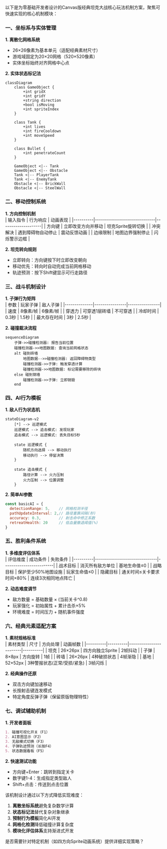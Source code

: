 以下是为零基础开发者设计的Canvas版经典坦克大战核心玩法机制方案，聚焦可快速实现的核心机制模块：

### 一、坐标系与实体管理
**1. 离散化网格系统**  
- 26×26像素为基本单元（适配经典素材尺寸）
- 游戏域固定为20×20网格（520×520像素）
- 实体坐标始终对齐网格中心点

**2. 实体状态标记法**  
```mermaid
classDiagram
    class GameObject {
        +int gridX
        +int gridY
        +string direction
        +bool isMoving
        +int spriteIndex
    }
    
    class Tank {
        +int lives
        +int fireCooldown
        +int moveSpeed
    }
    
    class Bullet {
        +int penetrateCount
    }
    
    GameObject <|-- Tank
    GameObject <|-- Obstacle
    Tank <|-- PlayerTank
    Tank <|-- EnemyTank
    Obstacle <|-- BrickWall
    Obstacle <|-- SteelWall
```

### 二、移动控制系统
**1. 方向控制机制**  
| 输入指令 | 行为响应                     | 动画表现           |
|----------|------------------------------|--------------------|
| 方向键   | 立即改变方向并移动           | 坦克Sprite旋转切换 |
| 冲突解决 | 遇到障碍物自动停止           | 震动反馈动画       |
| 边缘限制 | 地图边界强制停止             | 闪烁警示边框       |

**2. 坦克转向规则**  
- 立即转向：方向键按下时立即改变朝向
- 移动优先：转向时自动完成当前网格移动
- 轨迹预测：按下Shift键显示可行走路径

### 三、战斗机制设计
**1. 子弹行为矩阵**  
| 参数         | 玩家子弹       | 敌人子弹       |
|--------------|----------------|----------------|
| 速度         | 8像素/帧       | 6像素/帧       |
| 穿透力       | 可穿透1层砖墙  | 不可穿透       |
| 冷却时间     | 0.3秒          | 1.5秒          |
| 最大存在时间 | 3秒            | 2.5秒          |

**2. 碰撞裁决流程**  
```mermaid
sequenceDiagram
    子弹->>碰撞检测器: 报告当前位置
    碰撞检测器->>地图数据: 查询当前网格状态
    alt 碰到砖墙
        地图数据-->>碰撞检测器: 返回障碍物类型
        碰撞检测器->>子弹: 触发穿透计算
        碰撞检测器->>地图数据: 标记需要移除的砖块
    else 碰到钢墙
        碰撞检测器->>子弹: 立即销毁
    end
```

### 四、AI行为模板
**1. 敌人行为状态机**  
```mermaid
stateDiagram-v2
    [*] --> 巡逻模式
    巡逻模式 --> 追击模式: 发现玩家
    追击模式 --> 巡逻模式: 丢失目标5秒
    
    state 巡逻模式 {
        随机方向选择 --> 移动执行
        移动执行 --> 停留决策
    }
    
    state 追击模式 {
        路径计算 --> 火力压制
        火力压制 --> 位置调整
    }
```

**2. 简单AI参数**  
```javascript
const basicAI = {
  detectionRange: 5,    // 网格检测半径
  pathUpdateInterval: 2,// 路径重算间隔(秒)
  accuracy: 0.3,        // 射击命中修正系数
  retreatHealth: 20     // 低血量撤退阈值(%)
}
```

### 五、胜利条件系统
**1. 多维度评估体系**  
| 评估维度 | 成功条件                      | 失败条件                |
|----------|-------------------------------|-------------------------|
| 战术目标 | 消灭所有敌方单位              | 基地生命值≤0            |
| 战略目标 | 保护至少50%地图设施           | 玩家生命值≤0            |
| 隐藏目标 | 通关时间≤关卡要求时间×80%     | 连续3次相同地点阵亡     |

**2. 动态难度调节**  
- 敌方数量 = 基础数量 × (当前关卡^0.8)
- 玩家强化 = 初始属性 + 累计击杀×5%
- 环境难度 = 时间压力 + 随机事件强度

### 六、经典元素适配方案
**1. 素材规格标准**  
| 素材类型 | 尺寸     | 方向处理               | 动画帧数 |
|----------|----------|------------------------|----------|
| 坦克     | 26×26px | 四方向独立Sprite       | 2帧抖动  |
| 子弹     | 8×8px   | 方向旋转               | 1帧      |
| 砖墙     | 26×26px | 4种破损状态            | 4帧渐隐  |
| 基地     | 52×52px | 3种警报状态(正常/受损/紧急) | 3帧闪烁 |

**2. 经典操作还原**  
- 双击方向键加速移动
- 长按射击键连发模式
- 特定角度反弹子弹（保留原版物理特性）

### 七、调试辅助机制
**1. 开发者面板**  
```markdown
1. 碰撞可视化开关（F1）
2. AI意图显示（F2）
3. 无敌模式切换（F3）
4. 子弹轨迹预测（长按F4）
5. 状态数据看板（F5）
```

**2. 快速测试功能**  
- 方向键+Enter：跳转到指定关卡
- 数字键1-4：生成指定类型敌人
- Shift+点击：传送到点击位置

该机制设计通过以下方式降低实现难度：
1. **离散坐标系统**避免复杂数学计算
2. **状态标记法**替代复杂对象继承
3. **预制行为模板**简化AI开发
4. **网格化检测**降低碰撞计算复杂度
5. **模块化评估体系**支持渐进式开发

是否需要针对特定机制（如四方向Sprite动画系统）提供详细实现策略？